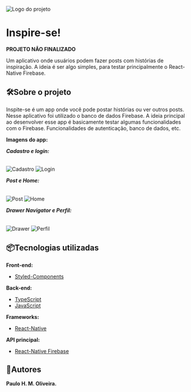 ![Logo do projeto](https://i.imgur.com/GteNShZ.png)

# Inspire-se!
**PROJETO NÃO FINALIZADO**

Um aplicativo onde usuários podem fazer posts com histórias de inspiração. 
A ideia é ser algo simples, para testar principalmente o React-Native Firebase.

## 🛠️Sobre o projeto

Inspite-se é um app onde você pode postar histórias ou ver outros posts. 
Nesse aplicativo foi utilizado o banco de dados Firebase.
A ideia principal ao desenvolver esse app é basicamente testar algumas funcionalidades com o Firebase.
Funcionalidades de autenticação, banco de dados, etc. 

**Imagens do app:**

***Cadastro e login:***
<div style="display: inline"><br/>
    <img align="center" alt="Cadastro" src="https://i.imgur.com/JqG2RLB.png"/>
    <img align="center" alt="Login" src="https://i.imgur.com/K462faG.png"/>
</div><br/>

***Post e Home:***
<div style="display: inline"><br/>
    <img align="center" alt="Post" src="https://i.imgur.com/opAVBEI.png"/>
    <img align="center" alt="Home" src="https://i.imgur.com/qKu4Zgh.png"/>
</div><br/>

***Drawer Navigator e Perfil:***
<div style="display: inline"><br/>
    <img align="center" alt="Drawer" src="https://i.imgur.com/eoORMnI.png"/>
    <img align="center" alt="Perfil" src="https://i.imgur.com/IV2nag8.png"/>
</div><br/>

## 📦Tecnologias utilizadas
**Front-end:**
* [Styled-Components](https://styled-components.com/)

**Back-end:**
* [TypeScript](https://www.typescriptlang.org/)
* [JavaScript]()

**Frameworks:**
* [React-Native](https://reactnative.dev/)

**API principal:**
* [React-Native Firebase](https://rnfirebase.io/)

## 👷Autores
**Paulo H. M. Oliveira.**
